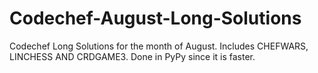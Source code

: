 # Codechef-August-Long-Solutions
Codechef Long Solutions for the month of August. Includes CHEFWARS, LINCHESS AND CRDGAME3. Done in PyPy since it is faster.
